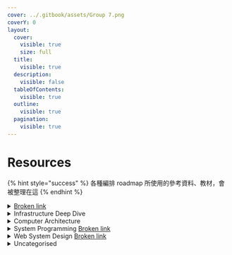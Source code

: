 ```yaml
---
cover: ../.gitbook/assets/Group 7.png
coverY: 0
layout:
  cover:
    visible: true
    size: full
  title:
    visible: true
  description:
    visible: false
  tableOfContents:
    visible: true
  outline:
    visible: true
  pagination:
    visible: true
---
```


# Resources

{% hint style="success" %}
各種編排 roadmap 所使用的參考資料、教材，會被整理在這
{% endhint %}

<details>

<summary><a data-mention href="broken-reference">Broken link</a></summary>

#### LeetCode The Hard Way

* [https://leetcodethehardway.com/](https://leetcodethehardway.com/)

#### LeetCode Explore

* [https://leetcode.com/explore/](https://leetcode.com/explore/)

#### NeetCode.io Roadmap

* [https://neetcode.io/roadmap](https://neetcode.io/roadmap)

#### LintCode Courses

* [https://www.lintcode.com/course/list/?tagId=865\&chargeStatus=-1](https://www.lintcode.com/course/list/?tagId=865\&chargeStatus=-1)

#### **Algorithms Lab** <a href="#algorithms-lab" id="algorithms-lab"></a>

* [https://hackmd.io/@arthurzllu/SkZBc7GoI](https://hackmd.io/@arthurzllu/SkZBc7GoI#Analysis-of-Algorithms)

#### Algorithm and Data Structure Notes

* [https://aaronice.gitbook.io/lintcode/](https://aaronice.gitbook.io/lintcode/)

#### 演算法筆記

* [https://web.ntnu.edu.tw/\~algo/](https://web.ntnu.edu.tw/\~algo/)

#### LeetCode Question Ratings

* [https://zerotrac.github.io/leetcode\_problem\_rating/#/](https://zerotrac.github.io/leetcode\_problem\_rating/#/)

#### LeetCode 101 - A LeetCode Grinding Guide (C++ Version)

* [https://github.com/changgyhub/leetcode\_101/blob/master/LeetCode%20101%20-%20A%20LeetCode%20Grinding%20Guide%20(C%2B%2B%20Version).pdf](https://github.com/changgyhub/leetcode\_101/blob/master/LeetCode%20101%20-%20A%20LeetCode%20Grinding%20Guide%20\(C%2B%2B%20Version\).pdf)

#### Hello 算法

* [https://www.hello-algo.com/chapter\_searching/searching\_algorithm\_revisited/#1053](https://www.hello-algo.com/chapter\_searching/searching\_algorithm\_revisited/#1053)

#### EnjoyAlgorithm.com

* [https://www.enjoyalgorithms.com/](https://www.enjoyalgorithms.com/)

#### Competitive Programming Sites

* [**洛谷 Luogu**](https://www.luogu.com.cn/problem/list?tag=126\&page=1\&type=CF\&orderBy=difficulty\&order=asc)
* [**CodeForces**](https://codeforces.com/blog/entry/8561)
* [**Beecrowd**](https://judge.beecrowd.com/en/categories)

![](../.gitbook/assets/image.png)

</details>

<details>

<summary>Infrastructure Deep Dive</summary>

#### Bloom Filters

* [https://samwho.dev/bloom-filters/](https://samwho.dev/bloom-filters/)

</details>

<details>

<summary>Computer Architecture</summary>

#### Computer Architecture: A Quantitative Approach

* [https://acs.pub.ro/\~cpop/SMPA/Computer%20Architecture%20A%20Quantitative%20Approach%20(5th%20edition).pdf](https://acs.pub.ro/\~cpop/SMPA/Computer%20Architecture%20A%20Quantitative%20Approach%20\(5th%20edition\).pdf)

</details>

<details>

<summary>System Programming <a data-mention href="broken-reference">Broken link</a></summary>

#### Low Level Academy

* [https://lowlevel.academy/courses](https://lowlevel.academy/courses)

#### CodeCrafters | Advanced programming challenges

* [https://codecrafters.io/](https://codecrafters.io/)

#### The Garbage Collection Handbook: The Art of Automatic Memory Management

* [https://gchandbook.org/](https://gchandbook.org/)

</details>

<details>

<summary>Web System Design <a data-mention href="broken-reference">Broken link</a></summary>

#### Jordan has no life

* [https://www.youtube.com/@jordanhasnolife5163/featured](https://www.youtube.com/@jordanhasnolife5163/featured)

#### ByteByteGo

* System Design Interview – An insider's guide
* System Design Interview – An Insider's Guide: Volume 2

#### Designing Data-Intensive Applications

* [https://dataintensive.net/](https://dataintensive.net/)

#### 凤凰架构 - 构建可靠的大型分布式系统

* [https://icyfenix.cn/](https://icyfenix.cn/)

</details>

<details>

<summary>Uncategorised</summary>

#### CS 自学指南

* [**csdiy.wiki**](https://csdiy.wiki/%E6%93%8D%E4%BD%9C%E7%B3%BB%E7%BB%9F/MIT6.S081/)

#### Goroutines and Channels Exercises

* [https://www.golangprograms.com/goroutines-and-channels-example.html](https://www.golangprograms.com/goroutines-and-channels-example.html)

#### go-concurrency-exercises

* [https://github.com/loong/go-concurrency-exercises](https://github.com/loong/go-concurrency-exercises)

#### Learn Go with Tests

* [https://quii.gitbook.io/learn-go-with-tests/](https://quii.gitbook.io/learn-go-with-tests/)

</details>
